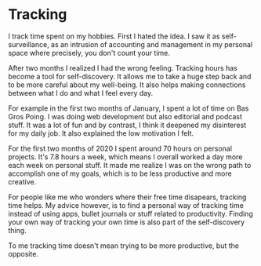 # Tracking

I track time spent on my hobbies. First I hated the idea. I saw it as self-surveillance, as an intrusion of accounting and management in my personal space where precisely, you don't count your time.

After two months I realized I had the wrong feeling. Tracking hours has become a tool for self-discovery. It allows me to take a huge step back and to be more careful about my well-being. It also helps making connections between what I do and what I feel every day.

For example in the first two months of January, I spent a lot of time on Bas Gros Poing. I was doing web development but also editorial and podcast stuff. It was a lot of fun and by contrast, I think it deepened my disinterest for my daily job. It also explained the low motivation I felt.

For the first two months of 2020 I spent around 70 hours on personal projects. It's 7.8 hours a week, which means I overall worked a day more each week on personal stuff. It made me realize I was on the wrong path to accomplish one of my goals, which is to be less productive and more creative.

For people like me who wonders where their free time disapears, tracking time helps. My advice however, is to find a personal way of tracking time instead of using apps, bullet journals or stuff related to productivity. Finding your own way of tracking your own time is also part of the self-discovery thing.

To me tracking time doesn't mean trying to be more productive, but the opposite.
